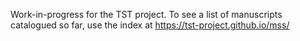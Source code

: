 Work-in-progress for the TST project. To see a list of manuscripts catalogued so far, use the index at https://tst-project.github.io/mss/
